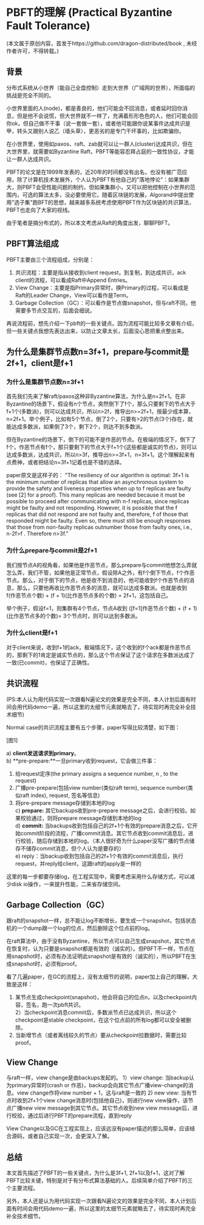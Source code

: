 # PBFT的理解 (Practical Byzantine Fault Tolerance)
(本文属于原创内容，首发于https://github.com/dragon-distributed/book , 未经作者许可，不得转载。)  

## 背景

分布式系统从小世界（能自己全盘控制）走到大世界（广域网的世界），所面临的挑战是完全不同的。  

小世界里面的人(node)，都是善良的，他们可能会不回消息，或者延时回你消息，但是他不会说慌，但大世界就不一样了，充满着形形色色的人，他们可能会回你ok，但自己做不干事（说一套做一套），或者他可能跟你说某事件达成共识是甲，转头又跟别人说乙（墙头草），更恶劣的是专门干坏事的，比如欺骗你。  

在小世界里，使用如paxos、raft、zab就可以让一群人(cluster)达成共识，但在大世界里，就需要如Byzantine Raft，PBFT等能容忍拜占庭的一致性协议，才能让一群人达成共识。

PBFT的论文是在1999年发表的，近20年的时间都没有出名，也没有被广范应用，除了计算机技术发展外，个人认为PBFT有他自己的"落地悖论"：如果集群大，则PBFT会受性能问题的制约，但如果集群小，又可以把他控制在小世界的范围内，可选的算法太多，没必要使用它。随着区块链的发展，Algorand中提出使用"选子集"跑BFT的思想，越来越多系统考虑使用PBFT作为区块链的共识算法，PBFT也走向了大家的视线。

由于笔者是搞分布式的，所以本文考虑从Raft的角度出发，聊聊PBFT。

## PBFT算法组成

PBFT主要由三个流程组成，分别是：

1) 共识流程：主要是指从接收到client request，到复制，到达成共识，ack client的流程，可以看成Raft中Append Entries。
2) View Change：主要是指Primary异常时，换Primary的过程，可以看成是Raft的Leader Change，View可以看作是Term。
3) Garbage Collection（GC）：可以看作是节点做snapshot，但与raft不同，他需要多节点交互的，后面会细说。

再说流程前，想先介绍一下pbft的一些关键点。因为流程可能比较多文章有介绍，但一些关键点我想先表达出来，以防止文章太长，后面没心思把重点整出来。

## 为什么是集群节点数n=3f+1，prepare与commit是2f+1，client是f+1

### 为什么是集群节点数n=3f+1

首先我们先来了解raft/paxos这种非Byzantine算法，为什么是n=2f+1。在非Byzantine的场景下，假设有n个节点，突然倒下了f个，那么只要剩下的节点大于f+1个(多数派)，则可以达成共识，所以n>2f，推导出n>=2f+1，按最少成本算，n=2f+1。举个例子，比如有5个节点，倒了2个，只要有>2的节点(3个)存在，就能达成多数派，如果倒了3个，剩下2个，则达不到多数派。  

但在Byzantine的场景下，倒下的可能不是作恶的节点。在极端的情况下，倒下了f个，作恶节点有f个，那只要剩下的节点大于f+1个(这些都是诚实的节点)，则可以达成多数派，达成共识，所以n>3f，推导出n>=3f+1，n=3f+1。这个理解起来有点费神，或者把结论n=3f+1记着也是不错的选择。

paper原文是这样子的：
"The resiliency of our algorithm is optimal: 3f+1 is the minimum number of replicas that allow an asynchronous system to provide the safety and liveness properties when up to f replicas are faulty (see [2] for a proof). This many replicas are needed because it must be possible to proceed after communicating with n-f replicas, since
replicas might be faulty and not responding. However, it is possible that the f replicas that did not respond are not faulty and, therefore, f of those that responded might be faulty. Even so, there must still be enough responses that those from non-faulty replicas outnumber those from faulty ones, i.e., n-2f>f . Therefore n>3f."

### 为什么prepare与commit是2f+1

我们按节点A的视角看，如果他是作恶节点，那么prepare与commit他想怎么弄就怎么弄，我们不管，如果他是正常节点，假设除A之外，有f个倒下节点，f个作恶节点。那么，对于倒下的节点，他是收不到消息的，他可能收到f个作恶节点的消息，那么，只要他再收比作恶节点多的消息，就可以达成多数派。也就是收到 f(作恶节点个数) + (f + 1)(比作恶节点多的个数) = 2f+1，这包括自己。

举个例子，假设f=1，则集群有4个节点，节点A收到 ([f=1]作恶节点个数) + (f + 1) (比作恶节点多的个数)= 3个节点时，则可以达到多数派。

### 为什么client是f+1

对于client来说，收到f+1的ack，极端情况下，这个收到的f个ack都是作恶节点的，那剩下的1肯定是诚实节点的，那么这个节点保证了这个请求在多数派达成了一致(已commit)，也保证了正确性。

## 共识流程

(PS:本人认为用代码实现一次跟看N遍论文的效果是完全不同，本人计划后面有时间会用代码demo一遍，所以这里的太细节元素就略去了，待实现时再完全补全技术细节)

Normal case的共识流程主要有五个步骤，paper写得比较清楚，如下图：

[图1]

a) **client发送请求到primary**。  
b) **pre-prepare:**一旦primary收到request，它会做三件事：  
   1) 给request定序(the primary assigns a sequence number, n , to the request)  
   2) 广播pre-prepare(包括view number(类似raft term), sequence number(类似raft index), request, 签名等信息)  
   3) 将pre-prepare message存储到本地的log  
c) **prepare:** 其它backups收到pre-prepare message之后，会进行校验。如果校验通过，则将prepare message存储到本地的log  
d) **commit:** 当backups收到包括自己的2f+1个有效的prepare消息之后，它开始commit阶段的流程，广播commit消息。其它节点收到commit消息后，进行校验，随后存储到本地的log。（本人很好奇为什么paper没写广播的节点储存不储存commit消息，但个人认为是要存的）  
e) reply：当backup收到包括自己的2f+1个有效的commit消息后，执行request，并reply给client，这跟raft的apply是一样的   

这里的每一步都要存储log，在工程实现中，需要考虑采用什么存储方式，可以减少disk io操作，一来提升性能，二来省存储空间。

## Garbage Collection（GC）

跟raft的snapshot一样，总不能让log不断增长，要生成一个snapshot，包括状态机的一个dump跟一个log的位点，然后删除这个位点前的log。  

在raft算法中，由于没有Byzantine，所以节点可以自己生成snapshot，其它节点在恢复时，认为只要是snapshot都是有效的（诚实的）。但PBFT不一样，节点在用snapshot时，必须有办法证明此snapshot是有效的（诚实的），所以PBFT在生成snapshot时，必须有proof。  

看了几遍paper，在GC的流程上，没有太细节的说明，paper加上自己的理解，大致是这样：
1) 某节点生成checkpoint(snapshot)，他会将自己的位点n，以及checkpoint内容，签名，跑一次pbft共识。  
2）当checkpoint消息commit后，多数派节点已达成共识，所以这个checkpoint是stable checkpoint，在这个位点前的所有log都可以安全被删除。
3) 当新增节点（或者离线较久的节点）要从checkpoint拉数据时，需要比较proof。


## View Change

与raft一样，view change是由backups发起的。
1）view change: 当backup认为primary异常时(crash or 作恶)，backup会向其它节点广播view-change的消息。view change作将view number + 1，这与raft是一致的
2) new view: 当有节点时收到2f+1个view change消息时(包括他自己)，则进行new view操作，该节点广播new view message到其它节点。其它节点收到new view message后，进行校验，通过后进行PBFT的prepare流程，直到reply

View Change以及GC在工程实现上，应该远没有paper描述的那么简单，应该结合源码，或者自己实现一次，会更深入了解。

## 总结

本文首先描述了PBFT的一些关键点，为什么是3f+1, 2f+1以及f+1，这对了解PBFT比较关键，特别是对于有分布式算法基础的人。后续简单介绍了PBFT的三个主要流程。  

另外，本人还是认为用代码实现一次跟看N遍论文的效果是完全不同，本人计划后面有时间会用代码demo一遍，所以这里的太细节元素就略去了，待实现时再完全补全技术细节。  












